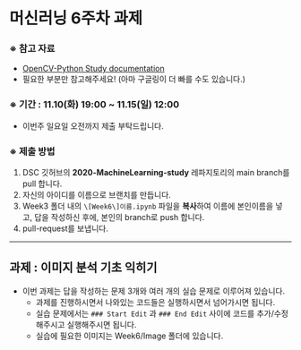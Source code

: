 # 머신러닝 6주차 과제

### ※ 참고 자료
* [OpenCV-Python Study documentation](https://opencv-python.readthedocs.io/en/latest/)
* 필요한 부분만 참고해주세요! (아마 구글링이 더 빠를 수도 있습니다.)

### ※ 기간 : 11.10(화) 19:00 ~ 11.15(일) 12:00
* 이번주 일요일 오전까지 제출 부탁드립니다.

### ※ 제출 방법
1. DSC 깃허브의 __2020-MachineLearning-study__ 레파지토리의 main branch를 pull 합니다.
2. 자신의 아이디를 이름으로 브랜치를 만듭니다.
3. Week3 폴더 내의 `\[Week6\]이름.ipynb` 파일을 **복사**하여 이름에 본인이름을 넣고, 답을 작성하신 후에, 본인의 branch로 push 합니다.
4. pull-request를 보냅니다.

* * *

## 과제 : 이미지 분석 기초 익히기
* 이번 과제는 답을 작성하는 문제 3개와 여러 개의 실습 문제로 이루어져 있습니다.
    * 과제를 진행하시면서 나와있는 코드들은 실행하시면서 넘어가시면 됩니다.
    * 실습 문제에서는 `### Start Edit` 과 `### End Edit` 사이에 코드를 추가/수정해주시고 실행해주시면 됩니다.
    * 실습에 필요한 이미지는 Week6/Image 폴더에 있습니다.
